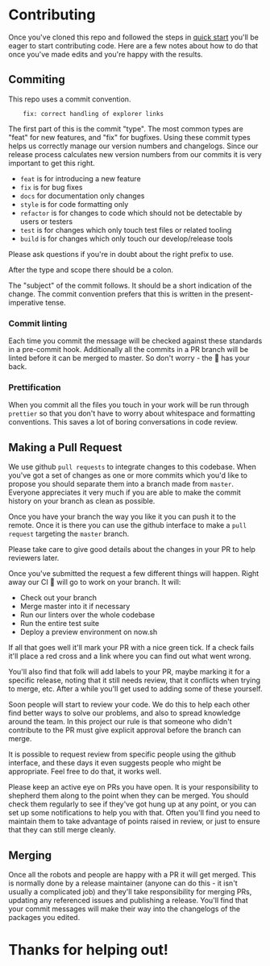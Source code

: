 # Contributing

Once you've cloned this repo and followed the steps in [quick start](../README.md#getting-started) you'll be eager to start contributing code. Here are a few notes about how to do that once you've made edits and you're happy with the results.

## Commiting

This repo uses a commit convention.

```
    fix: correct handling of explorer links
```

The first part of this is the commit "type". The most common types are "feat" for new features, and "fix" for bugfixes. Using these commit types helps us correctly manage our version numbers and changelogs. Since our release process calculates new version numbers from our commits it is very important to get this right.

* `feat` is for introducing a new feature
* `fix` is for bug fixes
* `docs` for documentation only changes
* `style` is for code formatting only
* `refactor` is for changes to code which should not be detectable by users or testers
* `test` is for changes which only touch test files or related tooling
* `build` is for changes which only touch our develop/release tools

 Please ask questions if you're in doubt about the right prefix to use.

After the type and scope there should be a colon.

The "subject" of the commit follows. It should be a short indication of the change. The commit convention prefers that this is written in the present-imperative tense.

### Commit linting

Each time you commit the message will be checked against these standards in a pre-commit hook. Additionally all the commits in a PR branch will be linted before it can be merged to master. So don't worry - the :robot: has your back.

### Prettification

When you commit all the files you touch in your work will be run through `prettier` so that you don't have to worry about whitespace and formatting conventions. This saves a lot of boring conversations in code review.

## Making a Pull Request

We use github `pull requests` to integrate changes to this codebase. When you've got a set of changes as one or more commits which you'd like to propose you should separate them into a branch made from `master`. Everyone appreciates it very much if you are able to make the commit history on your branch as clean as possible.

Once you have your branch the way you like it you can push it to the remote. Once it is there you can use the github interface to make a `pull request` targeting the `master` branch.

Please take care to give good details about the changes in your PR to help reviewers later.

Once you've submitted the request a few different things will happen. Right away our CI :robot: will go to work on your branch. It will:

* Check out your branch
* Merge master into it if necessary
* Run our linters over the whole codebase
* Run the entire test suite
* Deploy a preview environment on now.sh

If all that goes well it'll mark your PR with a nice green tick. If a check fails it'll place a red cross and a link where you can find out what went wrong.

You'll also find that folk will add labels to your PR, maybe marking it for a specific release, noting that it still needs review, that it conflicts when trying to merge, etc. After a while you'll get used to adding some of these yourself.

Soon people will start to review your code. We do this to help each other find better ways to solve our problems, and also to spread knowledge around the team. In this project our rule is that someone who didn't contribute to the PR must give explicit approval before the branch can merge.

It is possible to request review from specific people using the github interface, and these days it even suggests people who might be appropriate. Feel free to do that, it works well.

Please keep an active eye on PRs you have open. It is your responsibility to shepherd them along to the point when they can be merged. You should check them regularly to see if they've got hung up at any point, or you can set up some notifications to help you with that. Often you'll find you need to maintain them to take advantage of points raised in review, or just to ensure that they can still merge cleanly.

## Merging

Once all the robots and people are happy with a PR it will get merged. This is normally done by a release maintainer (anyone can do this - it isn't usually a complicated job) and they'll take responsibility for merging PRs, updating any referenced issues and publishing a release. You'll find that your commit messages will make their way into the changelogs of the packages you edited.

# Thanks for helping out!
